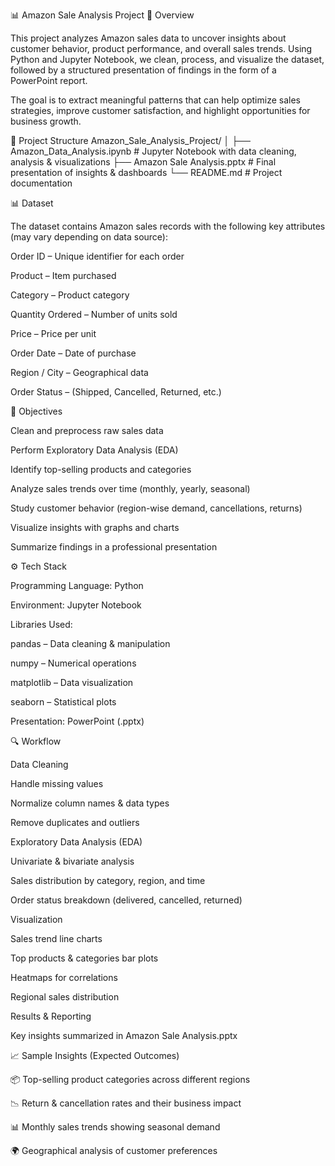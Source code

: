 📊 Amazon Sale Analysis Project
📝 Overview

This project analyzes Amazon sales data to uncover insights about customer behavior, product performance, and overall sales trends. Using Python and Jupyter Notebook, we clean, process, and visualize the dataset, followed by a structured presentation of findings in the form of a PowerPoint report.

The goal is to extract meaningful patterns that can help optimize sales strategies, improve customer satisfaction, and highlight opportunities for business growth.

📂 Project Structure
Amazon_Sale_Analysis_Project/
│
├── Amazon_Data_Analysis.ipynb   # Jupyter Notebook with data cleaning, analysis & visualizations
├── Amazon Sale Analysis.pptx    # Final presentation of insights & dashboards
└── README.md                    # Project documentation

📊 Dataset

The dataset contains Amazon sales records with the following key attributes (may vary depending on data source):

Order ID – Unique identifier for each order

Product – Item purchased

Category – Product category

Quantity Ordered – Number of units sold

Price – Price per unit

Order Date – Date of purchase

Region / City – Geographical data

Order Status – (Shipped, Cancelled, Returned, etc.)

🎯 Objectives

Clean and preprocess raw sales data

Perform Exploratory Data Analysis (EDA)

Identify top-selling products and categories

Analyze sales trends over time (monthly, yearly, seasonal)

Study customer behavior (region-wise demand, cancellations, returns)

Visualize insights with graphs and charts

Summarize findings in a professional presentation

⚙️ Tech Stack

Programming Language: Python

Environment: Jupyter Notebook

Libraries Used:

pandas – Data cleaning & manipulation

numpy – Numerical operations

matplotlib – Data visualization

seaborn – Statistical plots

Presentation: PowerPoint (.pptx)

🔍 Workflow

Data Cleaning

Handle missing values

Normalize column names & data types

Remove duplicates and outliers

Exploratory Data Analysis (EDA)

Univariate & bivariate analysis

Sales distribution by category, region, and time

Order status breakdown (delivered, cancelled, returned)

Visualization

Sales trend line charts

Top products & categories bar plots

Heatmaps for correlations

Regional sales distribution

Results & Reporting

Key insights summarized in Amazon Sale Analysis.pptx

📈 Sample Insights (Expected Outcomes)

📦 Top-selling product categories across different regions

📉 Return & cancellation rates and their business impact

📊 Monthly sales trends showing seasonal demand

🌍 Geographical analysis of customer preferences
